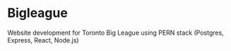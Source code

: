 # Bigleague
Website development for Toronto Big League
using PERN stack (Postgres, Express, React, Node.js)
